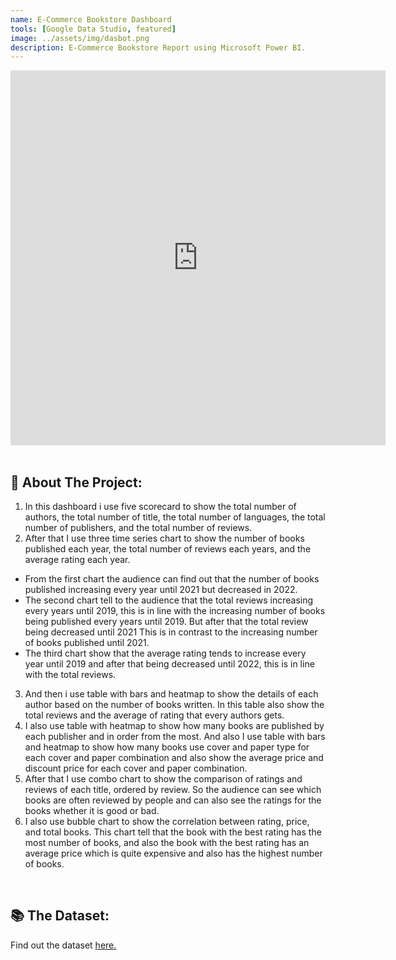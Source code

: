 ```yaml
---
name: E-Commerce Bookstore Dashboard
tools: [Google Data Studio, featured]
image: ../assets/img/dasbot.png
description: E-Commerce Bookstore Report using Microsoft Power BI.
---
```

<div class="row">
<iframe width="600" height="600" src="https://datastudio.google.com/embed/reporting/80d75446-ba38-488e-a665-cb5201a2ba5c/page/6zXD" frameborder="0" style="border:0" allowfullscreen></iframe>
</div>

<div class="m-3" id="problem">
    <br />
    <h2>🎯 About The Project:</h2>
</div>

1. In this dashboard i use five scorecard to show the total number of authors, the total number of title, the total number of languages, the total number of publishers, and the total number of reviews.
2. After that I use three time series chart to show the number of books published each year, the total number of reviews each years, and the average rating each year. 
  -	From the first chart the audience can find out that the number of books published increasing every year until 2021 but decreased in 2022.
  -	The second chart tell to the audience that the total reviews increasing every years until 2019, this is in line with the increasing number of books being published every years until 2019. But after that the total review being decreased until 2021 This is in contrast to the increasing number of books published until 2021.
  -	The third chart show that the average rating tends to increase every year until 2019 and after that being decreased until 2022, this is in line with the total reviews. 
3. And then i use table with bars and heatmap to show the details of each author based on the number of books written. In this table also show the total reviews and the average of rating that every authors gets.
4. I also use table with heatmap to show how many books are published by each publisher and in order from the most. And also I use table with bars and heatmap to show how many books use cover and paper type for each cover and paper combination and also show the average price and discount price for each cover and paper combination.
5. After that I use combo chart to show the comparison of ratings and reviews of each title, ordered by review. So the audience can see which books are often reviewed by people and can also see the ratings for the books whether it is good or bad.
6. I also use bubble chart to show the correlation between rating, price, and total books. This chart tell that the book with the best rating has the most number of books, and also the book with the best rating has an average price which is quite expensive and also has the highest number of books.

<div class="m-3" id="data">
    <br />
    <h2>📚 The Dataset:</h2>
</div>

Find out the dataset [here.](https://drive.google.com/file/d/1YDQ9cGBNSu-pYAY5E9CQMHmskiuqa9E-/view?usp=sharing)
